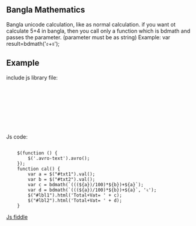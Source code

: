 ## Bangla Mathematics
Bangla unicode calculation, like as normal calculation.
if you want ot calculate 5+4 in bangla, then you call only a function 
which is bdmath and passes the parameter. (parameter must be as string)
Example:
var result=bdmath('৫+৪');


## Example

<p>include js library file:</p>

<pre><code>
<script src="https://code.jquery.com/jquery-3.7.1.min.js" type="text/javascript"></script>
<script src="/js/unicodemath.js" type="text/javascript"></script>
<script src="/js/avro-v1.1.4.min.js" type="text/javascript"></script>
</code></pre>

<p>Js code:</p>

<pre><code>
    $(function () {
        $('.avro-text').avro();
    });
    function cal() {
        var a = $("#txt1").val();
        var b = $("#txt2").val();
        var c = bdmath(`(((${a})/100)*${b})+${a}`);
        var d = bdmath(`(((${a})/100)*${b})+${a}`, '২');
        $("#lbl1").html('Total+Vat= ' + c);
        $("#lbl2").html('Total+Vat= ' + d);
    }
</code></pre>


[Js fiddle](https://jsfiddle.net/mdakhtaruzzaman/515k7a8m/19/)
